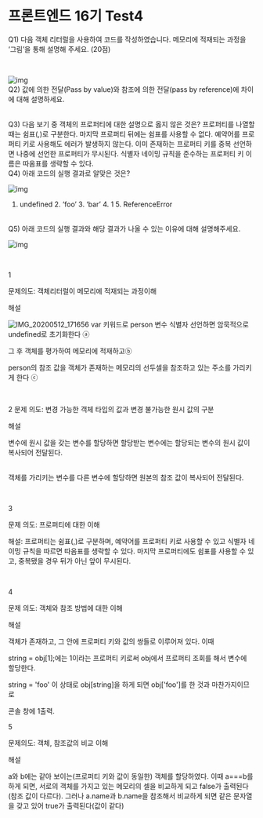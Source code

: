 # **프론트엔드 16기** Test4

Q1) 다음 객체 리터럴을 사용하여 코드를 작성하였습니다. 메모리에 적재되는 과정을 ‘그림’을 통해 설명해 주세요. (20점)

<br>

![img](https://lh3.googleusercontent.com/pVjoac0fqNcp6VYvxSHPutOxqOdw_Qmy1DEek0lY8V3o1z6KoOYg9RiFL6Ao7z0gc1OfvwyY1ij2bdsPy2OM1id3aLdPHI96u0kbjkHWcrjKkIVR_FRIGQxNW_SgP-YyI_i3PqDa)<br>Q2) 값에 의한 전달(Pass by value)와 참조에 의한 전달(pass by reference)에 차이에 대해 설명하세요.

<br>
Q3) 다음 보기 중 객체의 프로퍼티에 대한 설명으로 옳지 않은 것은?
프로퍼티를 나열할 때는 쉼표(,)로 구분한다. 마지막 프로퍼티 뒤에는 쉼표를 사용할 수 없다. 예약어를 프로퍼티 키로 사용해도 에러가 발생하지 않는다. 이미 존재하는 프로퍼티 키를 중복 선언하면 나중에 선언한 프로퍼티가 무시된다. 식별자 네이밍 규칙을 준수하는 프로퍼티 키 이름은 따옴표를 생략할 수 있다.

<br>
Q4) 아래 코드의 실행 결과로 알맞은 것은?

<br>

![img](https://lh5.googleusercontent.com/Yho6KXHNiYobza5t70y9Mk27b8Y4rbsuZhLyCKceOIAD34UupRZIql10VNeR6HIiQHhet8KaOUoTieQ4ODle0tBZdH3plFMkpLvYgFeett31tKjy_w_-XSlLSj3r_B4fW8Ia5n_Y)

1. undefined		2. ‘foo’		3. ‘bar’	4. 1     5. ReferenceError

<br>
Q5) 아래 코드의 실행 결과와 해당 결과가 나올 수 있는 이유에 대해 설명해주세요.

<br>

![img](https://lh6.googleusercontent.com/STW0VsIpRBGCBtOlPllolT0b6Thhf9jf6MxyQUoCwybtvg5gMe9Q8kj0FYbmpnU-Fb70kNulqPLW1UxWaVZWDZON0ic5JqZ9SD4hW7jmvVxMJuqsMwsWWaCKAErevxm8PRSVsfn9)

<br>

1

문제의도: 객체리터럴이 메모리에 적재되는 과정이해

해설

![IMG_20200512_171656](https://user-images.githubusercontent.com/48181483/81659483-b9a5f600-9474-11ea-8c0c-b4f5ebe3b89c.jpg)                                                                                                                                                                                                                                                                                                                                                                                                                                                                                                                                                                                                                                                                                                                                                                                                                                                                                    var 키워드로 person 변수 식별자 선언하면 암묵적으로 undefined로 초기화한다 ⓐ

그 후 객체를 평가하여 메모리에 적재하고ⓑ

person의 참조 값을 객체가 존재하는 메모리의 선두셀을 참조하고 있는 주소를 가리키게 한다 ⓒ

<br>

2
문제 의도: 변경 가능한 객체 타입의 값과 변경 불가능한 원시 값의 구분

해설

변수에 원시 값을 갖는 변수를 할당하면 할당받는 변수에는 할당되는 변수의 원시 값이 복사되어 전달된다. 

<br>객체를 가리키는 변수를 다른 변수에 할당하면 원본의 참조 값이 복사되어 전달된다.

<br>

3

문제 의도: 프로퍼티에 대한 이해

해설: 프로퍼티는 쉼표(,)로 구분하며, 예약어를 프로퍼티 키로 사용할 수 있고 식별자 네이밍 규칙을 따르면 따옴표를 생략할 수 있다. 마지막 프로퍼티에도 쉼표를 사용할 수 있고, 중복됐을 경우 뒤가 아닌 앞이 무시된다.

<br>

4

문제 의도: 객체와 참조 방법에 대한 이해

해설

객체가 존재하고, 그 안에 프로퍼티 키와 값의 쌍들로 이루어져 있다. 이때 

string = obj[1];에는 1이라는 프로퍼티 키로써 obj에서 프로퍼티 조회를 해서 변수에 할당한다.

string = 'foo' 이 상태로 obj[string]을 하게 되면 obj['foo']를 한 것과 마찬가지이므로

콘솔 창에 1출력.

5

문제의도: 객체, 참조값의 비교 이해

해설

a와 b에는 같아 보이는(프로퍼티 키와 값이 동일한) 객체를 할당하였다. 이때 a===b를 하게 되면, 서로의 객체를 가지고 있는 메모리의 셀을 비교하게 되고 false가 출력된다 
(참조 값이 다르다). 그러나 a.name과 b.name을 참조해서 비교하게 되면 같은 문자열을 갖고 있어 true가 출력된다(값이 같다)
